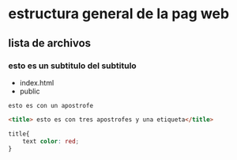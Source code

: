 # estructura general de la pag web

## lista de archivos

### esto es un subtitulo del subtitulo

- index.html
- public

 `esto es con un apostrofe`
 ```html
 <title> esto es con tres apostrofes y una etiqueta</title>
 ```
 ```css
 title{
     text color: red;
 }   
 